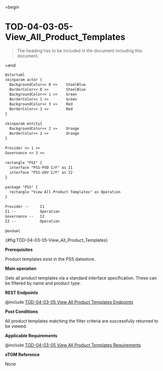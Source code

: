 =begin

# TOD-04-03-05-View_All_Product_Templates

> The heading has to be included in the document including this document.

=end

```plantuml
@startuml
skinparam actor {
  BackgroundColor<< 0 >> 	SteelBlue
  BorderColor<< 0 >> 		SteelBlue
  BackgroundColor<< 1 >> 	Green
  BorderColor<< 1 >> 		Green
  BackgroundColor<< 3 >> 	Red
  BorderColor<< 3 >> 		Red
}

skinparam entity{
  BackgroundColor<< 2 >> 	Orange
  BorderColor<< 2 >> 		Orange
}

Provider << 1 >> 
Governance << 3 >> 

rectangle "PSI" {
  interface "PSS-PVD I/F" as I1
  interface "PSS-GOV I/F" as I2
}

package "PSS" {
  rectangle "View All Product Templates" as Operation
}

Provider --	    I1
I1 --           Operation
Governance --   I2
I2 --           Operation

@enduml

```

![TOD-04-03-05: View All Product Templates](../../common/pixel.png){#fig:TOD-04-03-05-View_All_Product_Templates}

**Prerequisites**

Product templates exist in the PSS datastore.

**Main operation**

Gets all product templates via a standard interface specification.
These can be filtered by name and product type.

**REST Endpoints**

@include [TOD-04-03-05 View All Product Templates Endpoints](endpoints/TOD-04-03-05-View_All_Product_Templates-endpoints.md)

**Post Conditions**

All product templates matching the filter criteria are successfully returned to be viewed.

**Applicable Requirements**

@include [TOD-04-03-05 View All Product Templates Requirements](requirements/TOD-04-03-05-View_All_Product_Templates-requirements.md)

**eTOM Reference**

None
